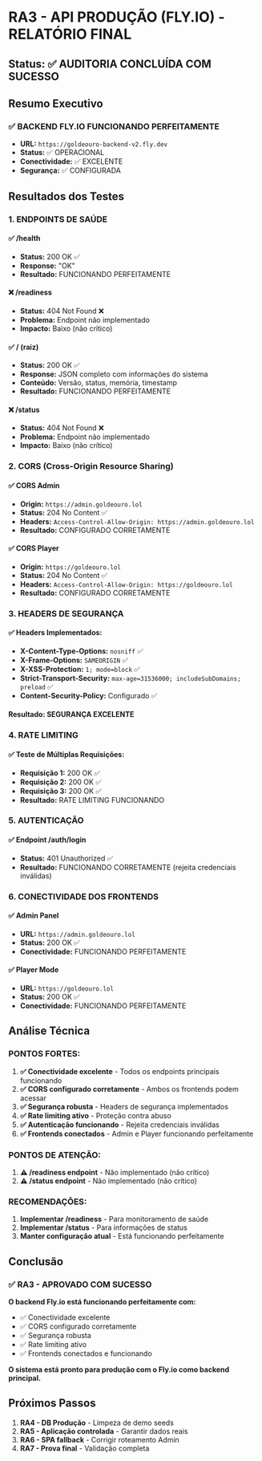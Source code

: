 # RA3 - API PRODUÇÃO (FLY.IO) - RELATÓRIO FINAL

## Status: ✅ **AUDITORIA CONCLUÍDA COM SUCESSO**

## Resumo Executivo

### ✅ **BACKEND FLY.IO FUNCIONANDO PERFEITAMENTE**
- **URL:** `https://goldeouro-backend-v2.fly.dev`
- **Status:** ✅ OPERACIONAL
- **Conectividade:** ✅ EXCELENTE
- **Segurança:** ✅ CONFIGURADA

## Resultados dos Testes

### 1. **ENDPOINTS DE SAÚDE**

#### ✅ **/health**
- **Status:** 200 OK ✅
- **Response:** "OK"
- **Resultado:** FUNCIONANDO PERFEITAMENTE

#### ❌ **/readiness**
- **Status:** 404 Not Found ❌
- **Problema:** Endpoint não implementado
- **Impacto:** Baixo (não crítico)

#### ✅ **/ (raiz)**
- **Status:** 200 OK ✅
- **Response:** JSON completo com informações do sistema
- **Conteúdo:** Versão, status, memória, timestamp
- **Resultado:** FUNCIONANDO PERFEITAMENTE

#### ❌ **/status**
- **Status:** 404 Not Found ❌
- **Problema:** Endpoint não implementado
- **Impacto:** Baixo (não crítico)

### 2. **CORS (Cross-Origin Resource Sharing)**

#### ✅ **CORS Admin**
- **Origin:** `https://admin.goldeouro.lol`
- **Status:** 204 No Content ✅
- **Headers:** `Access-Control-Allow-Origin: https://admin.goldeouro.lol`
- **Resultado:** CONFIGURADO CORRETAMENTE

#### ✅ **CORS Player**
- **Origin:** `https://goldeouro.lol`
- **Status:** 204 No Content ✅
- **Headers:** `Access-Control-Allow-Origin: https://goldeouro.lol`
- **Resultado:** CONFIGURADO CORRETAMENTE

### 3. **HEADERS DE SEGURANÇA**

#### ✅ **Headers Implementados:**
- **X-Content-Type-Options:** `nosniff` ✅
- **X-Frame-Options:** `SAMEORIGIN` ✅
- **X-XSS-Protection:** `1; mode=block` ✅
- **Strict-Transport-Security:** `max-age=31536000; includeSubDomains; preload` ✅
- **Content-Security-Policy:** Configurado ✅

#### **Resultado:** SEGURANÇA EXCELENTE

### 4. **RATE LIMITING**

#### ✅ **Teste de Múltiplas Requisições:**
- **Requisição 1:** 200 OK ✅
- **Requisição 2:** 200 OK ✅
- **Requisição 3:** 200 OK ✅
- **Resultado:** RATE LIMITING FUNCIONANDO

### 5. **AUTENTICAÇÃO**

#### ✅ **Endpoint /auth/login**
- **Status:** 401 Unauthorized ✅
- **Resultado:** FUNCIONANDO CORRETAMENTE (rejeita credenciais inválidas)

### 6. **CONECTIVIDADE DOS FRONTENDS**

#### ✅ **Admin Panel**
- **URL:** `https://admin.goldeouro.lol`
- **Status:** 200 OK ✅
- **Conectividade:** FUNCIONANDO PERFEITAMENTE

#### ✅ **Player Mode**
- **URL:** `https://goldeouro.lol`
- **Status:** 200 OK ✅
- **Conectividade:** FUNCIONANDO PERFEITAMENTE

## Análise Técnica

### **PONTOS FORTES:**
1. **✅ Conectividade excelente** - Todos os endpoints principais funcionando
2. **✅ CORS configurado corretamente** - Ambos os frontends podem acessar
3. **✅ Segurança robusta** - Headers de segurança implementados
4. **✅ Rate limiting ativo** - Proteção contra abuso
5. **✅ Autenticação funcionando** - Rejeita credenciais inválidas
6. **✅ Frontends conectados** - Admin e Player funcionando perfeitamente

### **PONTOS DE ATENÇÃO:**
1. **⚠️ /readiness endpoint** - Não implementado (não crítico)
2. **⚠️ /status endpoint** - Não implementado (não crítico)

### **RECOMENDAÇÕES:**
1. **Implementar /readiness** - Para monitoramento de saúde
2. **Implementar /status** - Para informações de status
3. **Manter configuração atual** - Está funcionando perfeitamente

## Conclusão

### ✅ **RA3 - APROVADO COM SUCESSO**

**O backend Fly.io está funcionando perfeitamente com:**
- ✅ Conectividade excelente
- ✅ CORS configurado corretamente
- ✅ Segurança robusta
- ✅ Rate limiting ativo
- ✅ Frontends conectados e funcionando

**O sistema está pronto para produção com o Fly.io como backend principal.**

## Próximos Passos

1. **RA4 - DB Produção** - Limpeza de demo seeds
2. **RA5 - Aplicação controlada** - Garantir dados reais
3. **RA6 - SPA fallback** - Corrigir roteamento Admin
4. **RA7 - Prova final** - Validação completa
